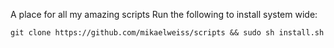 A place for all my amazing scripts
Run the following to install system wide:
```
git clone https://github.com/mikaelweiss/scripts && sudo sh install.sh
```
